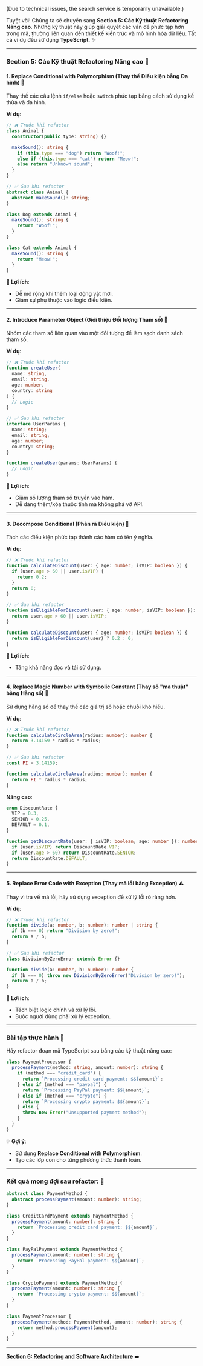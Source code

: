 (Due to technical issues, the search service is temporarily unavailable.)

Tuyệt vời! Chúng ta sẽ chuyển sang **Section 5: Các Kỹ thuật Refactoring Nâng cao**. Những kỹ thuật này giúp giải quyết các vấn đề phức tạp hơn trong mã, thường liên quan đến thiết kế kiến trúc và mô hình hóa dữ liệu. Tất cả ví dụ đều sử dụng **TypeScript**. ✨

---

### **Section 5: Các Kỹ thuật Refactoring Nâng cao** 🚀

#### **1. Replace Conditional with Polymorphism (Thay thế Điều kiện bằng Đa hình)** 🐾
Thay thế các câu lệnh `if/else` hoặc `switch` phức tạp bằng cách sử dụng kế thừa và đa hình.

**Ví dụ**:
```typescript
// ❌ Trước khi refactor
class Animal {
  constructor(public type: string) {}

  makeSound(): string {
    if (this.type === "dog") return "Woof!";
    else if (this.type === "cat") return "Meow!";
    else return "Unknown sound";
  }
}

// ✅ Sau khi refactor
abstract class Animal {
  abstract makeSound(): string;
}

class Dog extends Animal {
  makeSound(): string {
    return "Woof!";
  }
}

class Cat extends Animal {
  makeSound(): string {
    return "Meow!";
  }
}
```

**🎯 Lợi ích**:
- Dễ mở rộng khi thêm loại động vật mới.
- Giảm sự phụ thuộc vào logic điều kiện.

---

#### **2. Introduce Parameter Object (Giới thiệu Đối tượng Tham số)** 🧩
Nhóm các tham số liên quan vào một đối tượng để làm sạch danh sách tham số.

**Ví dụ**:
```typescript
// ❌ Trước khi refactor
function createUser(
  name: string,
  email: string,
  age: number,
  country: string
) {
  // Logic
}

// ✅ Sau khi refactor
interface UserParams {
  name: string;
  email: string;
  age: number;
  country: string;
}

function createUser(params: UserParams) {
  // Logic
}
```

**🎯 Lợi ích**:
- Giảm số lượng tham số truyền vào hàm.
- Dễ dàng thêm/xóa thuộc tính mà không phá vỡ API.

---

#### **3. Decompose Conditional (Phân rã Điều kiện)** 🔄
Tách các điều kiện phức tạp thành các hàm có tên ý nghĩa.

**Ví dụ**:
```typescript
// ❌ Trước khi refactor
function calculateDiscount(user: { age: number; isVIP: boolean }) {
  if (user.age > 60 || user.isVIP) {
    return 0.2;
  }
  return 0;
}

// ✅ Sau khi refactor
function isEligibleForDiscount(user: { age: number; isVIP: boolean }): boolean {
  return user.age > 60 || user.isVIP;
}

function calculateDiscount(user: { age: number; isVIP: boolean }) {
  return isEligibleForDiscount(user) ? 0.2 : 0;
}
```

**🎯 Lợi ích**:
- Tăng khả năng đọc và tái sử dụng.

---

#### **4. Replace Magic Number with Symbolic Constant (Thay số "ma thuật" bằng Hằng số)** 🔢
Sử dụng hằng số để thay thế các giá trị số hoặc chuỗi khó hiểu.

**Ví dụ**:
```typescript
// ❌ Trước khi refactor
function calculateCircleArea(radius: number): number {
  return 3.14159 * radius * radius;
}

// ✅ Sau khi refactor
const PI = 3.14159;

function calculateCircleArea(radius: number): number {
  return PI * radius * radius;
}
```

**Nâng cao**:
```typescript
enum DiscountRate {
  VIP = 0.3,
  SENIOR = 0.25,
  DEFAULT = 0.1,
}

function getDiscountRate(user: { isVIP: boolean; age: number }): number {
  if (user.isVIP) return DiscountRate.VIP;
  if (user.age > 60) return DiscountRate.SENIOR;
  return DiscountRate.DEFAULT;
}
```

---

#### **5. Replace Error Code with Exception (Thay mã lỗi bằng Exception)** ⚠️
Thay vì trả về mã lỗi, hãy sử dụng exception để xử lý lỗi rõ ràng hơn.

**Ví dụ**:
```typescript
// ❌ Trước khi refactor
function divide(a: number, b: number): number | string {
  if (b === 0) return "Division by zero!";
  return a / b;
}

// ✅ Sau khi refactor
class DivisionByZeroError extends Error {}

function divide(a: number, b: number): number {
  if (b === 0) throw new DivisionByZeroError("Division by zero!");
  return a / b;
}
```

**🎯 Lợi ích**:
- Tách biệt logic chính và xử lý lỗi.
- Buộc người dùng phải xử lý exception.

---

### **Bài tập thực hành** 📝
Hãy refactor đoạn mã TypeScript sau bằng các kỹ thuật nâng cao:
```typescript
class PaymentProcessor {
  processPayment(method: string, amount: number): string {
    if (method === "credit_card") {
      return `Processing credit card payment: $${amount}`;
    } else if (method === "paypal") {
      return `Processing PayPal payment: $${amount}`;
    } else if (method === "crypto") {
      return `Processing crypto payment: $${amount}`;
    } else {
      throw new Error("Unsupported payment method");
    }
  }
}
```

💡 **Gợi ý**:
- Sử dụng **Replace Conditional with Polymorphism**.
- Tạo các lớp con cho từng phương thức thanh toán.

---

### **Kết quả mong đợi sau refactor**: 🎉
```typescript
abstract class PaymentMethod {
  abstract processPayment(amount: number): string;
}

class CreditCardPayment extends PaymentMethod {
  processPayment(amount: number): string {
    return `Processing credit card payment: $${amount}`;
  }
}

class PayPalPayment extends PaymentMethod {
  processPayment(amount: number): string {
    return `Processing PayPal payment: $${amount}`;
  }
}

class CryptoPayment extends PaymentMethod {
  processPayment(amount: number): string {
    return `Processing crypto payment: $${amount}`;
  }
}

class PaymentProcessor {
  processPayment(method: PaymentMethod, amount: number): string {
    return method.processPayment(amount);
  }
}
```

---

**[Section 6: Refactoring and Software Architecture](section6.md)** ➡️